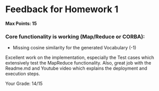# Feedback for Homework 1
**Max Points: 15**

### Core functionality is working (Map/Reduce or CORBA):
- Missing cosine similarity for the generated Vocabulary (-1)

Excellent work on the implementation, especially the Test cases which extensively test the MapReduce functionality. Also, great job with the Readme.md and Youtube video which explains the deployment and execution steps. 

Your Grade: 14/15